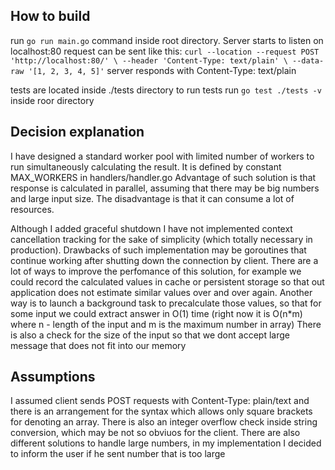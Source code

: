## How to build
run `go run main.go` command inside root directory. Server starts to listen on localhost:80
request can be sent like this:
`
curl --location --request POST 'http://localhost:80/' \
--header 'Content-Type: text/plain' \
--data-raw '[1, 2, 3, 4, 5]'
`
server responds with Content-Type: text/plain 

tests are located inside ./tests directory
to run tests run `go test ./tests -v` inside roor directory

## Decision explanation
I have designed a standard worker pool with limited number of workers to run simultaneously calculating the result. It is defined by constant MAX_WORKERS in handlers/handler.go 
Advantage of such solution is that response is calculated in parallel, assuming that there may be big numbers and large input size. The disadvantage is that it can consume a lot of resources.

Although I added graceful shutdown I have not implemented context cancellation tracking for the sake of simplicity (which totally necessary in production). Drawbacks of such implementation may be goroutines that continue working after shutting down the connection by client.
There are a lot of ways to improve the perfomance of this solution, for example we could record the calculated values in cache or persistent storage so that out application does not estimate similar values over and over again. Another way is to launch a background task to precalculate those values, so that for some input we could extract answer in O(1) time (right now it is O(n*m) where n - length of the input and m is the maximum number in array) 
There is also a check for the size of the input so that we dont accept large message that does not fit into our memory


## Assumptions
I assumed client sends POST requests with Content-Type: plain/text and there is an arrangement for the syntax which allows only square brackets for denoting an array.
There is also an integer overflow check inside string conversion, which may be not so obviuos for the client. There are also different solutions to handle large numbers, in my implementation I decided to inform the user if he sent number that is too large
